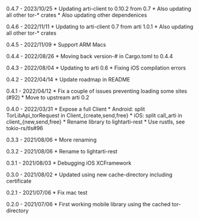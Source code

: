 0.4.7 - 2023/10/25
	* Updating arti-client to 0.10.2 from 0.7
	* Also updating all other tor-* crates
	* Also updating other dependenices

0.4.6 - 2022/11/11
	* Updating to arti-client 0.7 from arti 1.0.1
	* Also updating all other tor-* crates

0.4.5 - 2022/11/09
	* Support ARM Macs

0.4.4 - 2022/08/26
	* Moving back version-# in Cargo.toml to 0.4.4

0.4.3 - 2022/08/04
	* Updating to arti 0.6
	* Fixing iOS compilation errors

0.4.2 - 2022/04/14
	* Update roadmap in README

0.4.1 - 2022/04/12
	* Fix a couple of issues preventing loading some sites (#92)
	* Move to upstream arti 0.2

0.4.0 - 2022/03/31
	* Expose a full Client
	* Android: split TorLibApi_torRequest in Client_{create,send,free}
	* iOS: split call_arti in client_{new,send,free}
	* Rename library to lightarti-rest
	* Use rustls, see tokio-rs/tls#96

0.3.3 - 2021/08/06
	* More renaming

0.3.2 - 2021/08/06
	* Rename to lightarti-rest

0.3.1 - 2021/08/03
	* Debugging iOS XCFramework

0.3.0 - 2021/08/02
	* Updated using new cache-directory including certificate

0.2.1 - 2021/07/06
	* Fix mac test

0.2.0 - 2021/07/06
	* First working mobile library using the cached tor-directory
